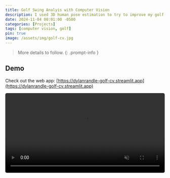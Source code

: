 ```yaml
---
title: Golf Swing Analyis with Computer Vision
description: I used 3D human pose estimation to try to improve my golf swing. ⛳
date: 2024-11-04 00:01:00 -0500
categories: [Projects]
tags: [computer vision, golf]
pin: true
image: /assets/img/golf-cv.jpg
---
```


<!-- TODO: add writeup -->
> More details to follow.
{: .prompt-info }

## Demo 

Check out the web app: [https://dylanrandle-golf-cv.streamlit.app](https://dylanrandle-golf-cv.streamlit.app)

<video height="auto" width="100%" controls muted autoplay loop style="border-radius:5px; margin-bottom:15px">
  <source src="/assets/videos/golf-cv.MOV" type="video/mp4">
</video>